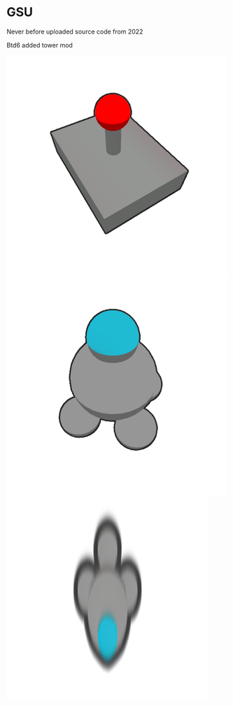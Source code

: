 # GSU

Never before uploaded source code from 2022

Btd6 added tower mod

![GSU](GSU/Resources/Portraits/0.png) ![sentry](GSU/Resources/Portraits/sentry.png) ![sentry missile](GSU/Resources/Textures/ballisticsentry.png)
